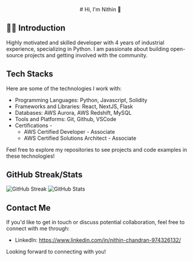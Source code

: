 <div align="center">
# Hi, I'm Nithin 👋
</div>

## 👨‍💻 Introduction

Highly motivated and skilled developer with 4 years of industrial experience, specializing in Python. I am passionate about building open-source projects and getting involved with the community.

## Tech Stacks

Here are some of the technologies I work with:

- Programming Languages: Python, Javascript, Solidity
- Frameworks and Libraries: React, NextJS, Flask
- Databases: AWS Aurora, AWS Redshift, MySQL
- Tools and Platforms: Git, Github, VSCode
- Certifications -
  - AWS Certified Developer - Associate
  - AWS Certified Solutions Architect - Associate

Feel free to explore my repositories to see projects and code examples in these technologies!

## GitHub Streak/Stats

![GitHub Streak](https://github-readme-streak-stats.herokuapp.com/?user=nithincp&theme=dark)
![GitHub Stats](https://github-readme-stats.vercel.app/api?username=nithincp&show_icons=true&theme=dark)

## Contact Me

If you'd like to get in touch or discuss potential collaboration, feel free to connect with me through:

- LinkedIn: https://www.linkedin.com/in/nithin-chandran-974326132/

Looking forward to connecting with you!

<!--
**nithincp/nithincp** is a ✨ _special_ ✨ repository because its `README.md` (this file) appears on your GitHub profile.

Here are some ideas to get you started:

- 🔭 I’m currently working on ...
- 🌱 I’m currently learning ...
- 👯 I’m looking to collaborate on ...
- 🤔 I’m looking for help with ...
- 💬 Ask me about ...
- 📫 How to reach me: ...
- 😄 Pronouns: ...
- ⚡ Fun fact: ...
-->
